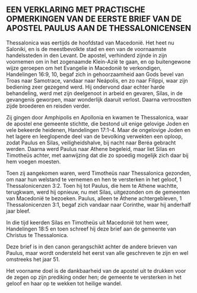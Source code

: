 ## EEN VERKLARING MET PRACTISCHE OPMERKINGEN VAN DE EERSTE BRIEF VAN DE APOSTEL PAULUS AAN DE THESSALONICENSEN

Thessalonica was eertijds de hoofdstad van Macedonië. Het heet nu Saloniki, en is de meestbevolkte stad en een van de voornaamste handelssteden in den Levant. De apostel, verhinderd zijnde in zijn voornemen om in het zogenaamde Klein-Azië te gaan, en op buitengewone wijze geroepen om het Evangelie in Macedonië te verkondigen, Handelingen 16:9, 10, begaf zich in gehoorzaamheid aan Gods bevel van Troas naar Samotrace, vandaar naar Neápolis, en zo naar Filippi, waar zijn bediening zeer gezegend werd. Hij ondervond daar echter harde behandeling, werd met zijn deelgenoot in arbeid en gevaren, Silas, in de gevangenis geworpen, maar wonderlijk daaruit verlost. Daarna vertroostten zijde broederen en reisden verder. 

Zij gingen door Amphipolis en Apollonia en kwamen te Thessalonica, waar de apostel ene gemeente stichtte, die bestond uit enige gelovige Joden en vele bekeerde heidenen, Handelingen 17:1-4. Maar de ongelovige Joden en het lagere en leeglopende deel van de bevolking verwekten een oploop, zodat Paulus en Silas, veiligheidshalve, bij nacht naar Beréa gebracht werden. Daarna werd Paulus naar Athene begeleid, maar liet Silas en Timotheüs achter, met aanwijzing dat die zo spoedig mogelijk zich daar bij hem voegen moesten. 

Toen zij aangekomen waren, werd Timotheüs naar Thessalonica gezonden, om naar hun welstand te vernemen en hen te versterken in het geloof, 1 Thessalonicenzen 3:2. Toen hij tot Paulus, die hem te Athene wachtte, terugkwam, werd hij opnieuw, nu met Silas, uitgezonden om de gemeenten van Macedonië te bezoeken. Paulus, alleen te Athene achtergebleven, 1 Thessalonicenzen 3:1, begaf zich vandaar naar Corinthe, waar hij anderhalf jaar bleef. 

In die tijd keerden Silas en Timotheüs uit Macedonië tot hem weer, Handelingen 18:5 en toen schreef hij deze brief aan de gemeente van Christus te Thessalonica. 

Deze brief is in den canon gerangschikt achter de andere brieven van Paulus, maar wordt ondersteld het eerst van alle geschreven te zijn en wel omstreeks het jaar 51. 

Het voorname doel is de dankbaarheid van de apostel uit te drukken voor de zegen op zijn prediking onder hen; de gemeente te versterken in het geloof en haar op te wekken tot heilige wandel. 

